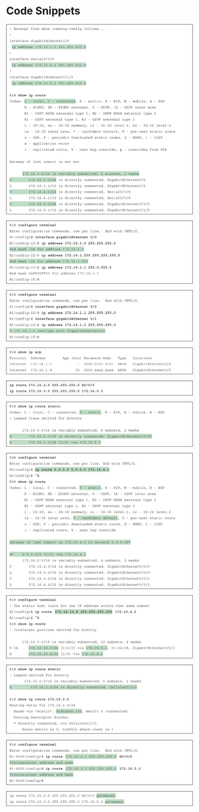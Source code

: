 # Code Snippets

[![Images](images/vol1_f0437-01.jpg)](vol1_ch17.md#f0437-01a)

[![Images](images/vol1_f0439-01.jpg)](vol1_ch17.md#f0439-01a)

[![Images](images/vol1_f0439-02.jpg)](vol1_ch17.md#f0439-02a)

[![Images](images/vol1_f0440-01.jpg)](vol1_ch17.md#f0440-01a)

[![Images](images/vol1_f0442-01.jpg)](vol1_ch17.md#f0442-01a)

[![Images](images/vol1_f0442-02.jpg)](vol1_ch17.md#f0442-02a)

[![Images](images/vol1_f0444-01.jpg)](vol1_ch17.md#f0444-01a)

[![Images](images/vol1_f0446-01.jpg)](vol1_ch17.md#f0446-01a)

[![Images](images/vol1_f0448-01.jpg)](vol1_ch17.md#f0448-01a)

[![Images](images/vol1_f0449-01.jpg)](vol1_ch17.md#f0449-01a)

[![Images](images/vol1_f0450-01.jpg)](vol1_ch17.md#f0450-01a)